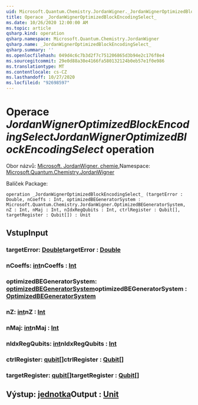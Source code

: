 ```yaml
---
uid: Microsoft.Quantum.Chemistry.JordanWigner._JordanWignerOptimizedBlockEncodingSelect_
title: Operace _JordanWignerOptimizedBlockEncodingSelect_
ms.date: 10/26/2020 12:00:00 AM
ms.topic: article
qsharp.kind: operation
qsharp.namespace: Microsoft.Quantum.Chemistry.JordanWigner
qsharp.name: _JordanWignerOptimizedBlockEncodingSelect_
qsharp.summary: ''
ms.openlocfilehash: 049d4c6c7b3d2f7c751206865d3b94e2c176f8e4
ms.sourcegitcommit: 29e0d88a30e4166fa580132124b0eb57e1f0e986
ms.translationtype: MT
ms.contentlocale: cs-CZ
ms.lasthandoff: 10/27/2020
ms.locfileid: "92698597"
---
```

# <a name="_jordanwigneroptimizedblockencodingselect_-operation"></a><span data-ttu-id="82568-102">Operace _JordanWignerOptimizedBlockEncodingSelect_</span><span class="sxs-lookup"><span data-stu-id="82568-102">_JordanWignerOptimizedBlockEncodingSelect_ operation</span></span>

<span data-ttu-id="82568-103">Obor názvů: [Microsoft. JordanWigner. chemie.](xref:Microsoft.Quantum.Chemistry.JordanWigner)</span><span class="sxs-lookup"><span data-stu-id="82568-103">Namespace: [Microsoft.Quantum.Chemistry.JordanWigner](xref:Microsoft.Quantum.Chemistry.JordanWigner)</span></span>

<span data-ttu-id="82568-104">Balíček [](https://nuget.org/packages/)</span><span class="sxs-lookup"><span data-stu-id="82568-104">Package: [](https://nuget.org/packages/)</span></span>




```qsharp
operation _JordanWignerOptimizedBlockEncodingSelect_ (targetError : Double, nCoeffs : Int, optimizedBEGeneratorSystem : Microsoft.Quantum.Chemistry.JordanWigner.OptimizedBEGeneratorSystem, nZ : Int, nMaj : Int, nIdxRegQubits : Int, ctrlRegister : Qubit[], targetRegister : Qubit[]) : Unit
```


## <a name="input"></a><span data-ttu-id="82568-105">Vstup</span><span class="sxs-lookup"><span data-stu-id="82568-105">Input</span></span>

### <a name="targeterror--double"></a><span data-ttu-id="82568-106">targetError: [Double](xref:microsoft.quantum.lang-ref.double)</span><span class="sxs-lookup"><span data-stu-id="82568-106">targetError : [Double](xref:microsoft.quantum.lang-ref.double)</span></span>




### <a name="ncoeffs--int"></a><span data-ttu-id="82568-107">nCoeffs: [int](xref:microsoft.quantum.lang-ref.int)</span><span class="sxs-lookup"><span data-stu-id="82568-107">nCoeffs : [Int](xref:microsoft.quantum.lang-ref.int)</span></span>




### <a name="optimizedbegeneratorsystem--optimizedbegeneratorsystem"></a><span data-ttu-id="82568-108">optimizedBEGeneratorSystem: [optimizedBEGeneratorSystem](xref:Microsoft.Quantum.Chemistry.JordanWigner.OptimizedBEGeneratorSystem)</span><span class="sxs-lookup"><span data-stu-id="82568-108">optimizedBEGeneratorSystem : [OptimizedBEGeneratorSystem](xref:Microsoft.Quantum.Chemistry.JordanWigner.OptimizedBEGeneratorSystem)</span></span>




### <a name="nz--int"></a><span data-ttu-id="82568-109">nZ: [int](xref:microsoft.quantum.lang-ref.int)</span><span class="sxs-lookup"><span data-stu-id="82568-109">nZ : [Int](xref:microsoft.quantum.lang-ref.int)</span></span>




### <a name="nmaj--int"></a><span data-ttu-id="82568-110">nMaj: [int](xref:microsoft.quantum.lang-ref.int)</span><span class="sxs-lookup"><span data-stu-id="82568-110">nMaj : [Int](xref:microsoft.quantum.lang-ref.int)</span></span>




### <a name="nidxregqubits--int"></a><span data-ttu-id="82568-111">nIdxRegQubits: [int](xref:microsoft.quantum.lang-ref.int)</span><span class="sxs-lookup"><span data-stu-id="82568-111">nIdxRegQubits : [Int](xref:microsoft.quantum.lang-ref.int)</span></span>




### <a name="ctrlregister--qubit"></a><span data-ttu-id="82568-112">ctrlRegister: [qubit](xref:microsoft.quantum.lang-ref.qubit)[]</span><span class="sxs-lookup"><span data-stu-id="82568-112">ctrlRegister : [Qubit](xref:microsoft.quantum.lang-ref.qubit)[]</span></span>




### <a name="targetregister--qubit"></a><span data-ttu-id="82568-113">targetRegister: [qubit](xref:microsoft.quantum.lang-ref.qubit)[]</span><span class="sxs-lookup"><span data-stu-id="82568-113">targetRegister : [Qubit](xref:microsoft.quantum.lang-ref.qubit)[]</span></span>





## <a name="output--unit"></a><span data-ttu-id="82568-114">Výstup: [jednotka](xref:microsoft.quantum.lang-ref.unit)</span><span class="sxs-lookup"><span data-stu-id="82568-114">Output : [Unit](xref:microsoft.quantum.lang-ref.unit)</span></span>

